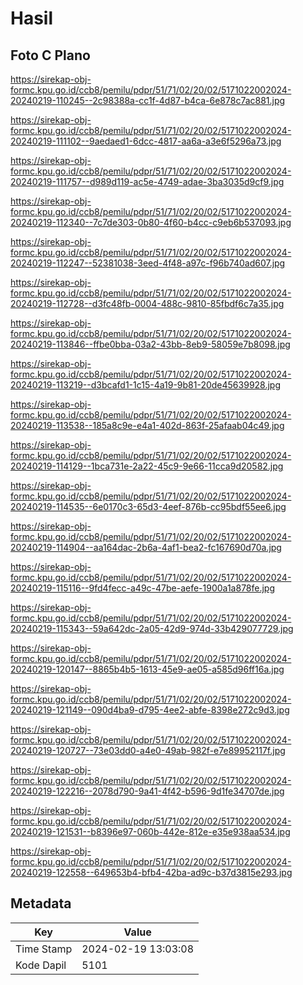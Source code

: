 # Hasil

## Foto C Plano

https://sirekap-obj-formc.kpu.go.id/ccb8/pemilu/pdpr/51/71/02/20/02/5171022002024-20240219-110245--2c98388a-cc1f-4d87-b4ca-6e878c7ac881.jpg

https://sirekap-obj-formc.kpu.go.id/ccb8/pemilu/pdpr/51/71/02/20/02/5171022002024-20240219-111102--9aedaed1-6dcc-4817-aa6a-a3e6f5296a73.jpg

https://sirekap-obj-formc.kpu.go.id/ccb8/pemilu/pdpr/51/71/02/20/02/5171022002024-20240219-111757--d989d119-ac5e-4749-adae-3ba3035d9cf9.jpg

https://sirekap-obj-formc.kpu.go.id/ccb8/pemilu/pdpr/51/71/02/20/02/5171022002024-20240219-112340--7c7de303-0b80-4f60-b4cc-c9eb6b537093.jpg

https://sirekap-obj-formc.kpu.go.id/ccb8/pemilu/pdpr/51/71/02/20/02/5171022002024-20240219-112247--52381038-3eed-4f48-a97c-f96b740ad607.jpg

https://sirekap-obj-formc.kpu.go.id/ccb8/pemilu/pdpr/51/71/02/20/02/5171022002024-20240219-112728--d3fc48fb-0004-488c-9810-85fbdf6c7a35.jpg

https://sirekap-obj-formc.kpu.go.id/ccb8/pemilu/pdpr/51/71/02/20/02/5171022002024-20240219-113846--ffbe0bba-03a2-43bb-8eb9-58059e7b8098.jpg

https://sirekap-obj-formc.kpu.go.id/ccb8/pemilu/pdpr/51/71/02/20/02/5171022002024-20240219-113219--d3bcafd1-1c15-4a19-9b81-20de45639928.jpg

https://sirekap-obj-formc.kpu.go.id/ccb8/pemilu/pdpr/51/71/02/20/02/5171022002024-20240219-113538--185a8c9e-e4a1-402d-863f-25afaab04c49.jpg

https://sirekap-obj-formc.kpu.go.id/ccb8/pemilu/pdpr/51/71/02/20/02/5171022002024-20240219-114129--1bca731e-2a22-45c9-9e66-11cca9d20582.jpg

https://sirekap-obj-formc.kpu.go.id/ccb8/pemilu/pdpr/51/71/02/20/02/5171022002024-20240219-114535--6e0170c3-65d3-4eef-876b-cc95bdf55ee6.jpg

https://sirekap-obj-formc.kpu.go.id/ccb8/pemilu/pdpr/51/71/02/20/02/5171022002024-20240219-114904--aa164dac-2b6a-4af1-bea2-fc167690d70a.jpg

https://sirekap-obj-formc.kpu.go.id/ccb8/pemilu/pdpr/51/71/02/20/02/5171022002024-20240219-115116--9fd4fecc-a49c-47be-aefe-1900a1a878fe.jpg

https://sirekap-obj-formc.kpu.go.id/ccb8/pemilu/pdpr/51/71/02/20/02/5171022002024-20240219-115343--59a642dc-2a05-42d9-974d-33b429077729.jpg

https://sirekap-obj-formc.kpu.go.id/ccb8/pemilu/pdpr/51/71/02/20/02/5171022002024-20240219-120147--8865b4b5-1613-45e9-ae05-a585d96ff16a.jpg

https://sirekap-obj-formc.kpu.go.id/ccb8/pemilu/pdpr/51/71/02/20/02/5171022002024-20240219-121149--090d4ba9-d795-4ee2-abfe-8398e272c9d3.jpg

https://sirekap-obj-formc.kpu.go.id/ccb8/pemilu/pdpr/51/71/02/20/02/5171022002024-20240219-120727--73e03dd0-a4e0-49ab-982f-e7e89952117f.jpg

https://sirekap-obj-formc.kpu.go.id/ccb8/pemilu/pdpr/51/71/02/20/02/5171022002024-20240219-122216--2078d790-9a41-4f42-b596-9d1fe34707de.jpg

https://sirekap-obj-formc.kpu.go.id/ccb8/pemilu/pdpr/51/71/02/20/02/5171022002024-20240219-121531--b8396e97-060b-442e-812e-e35e938aa534.jpg

https://sirekap-obj-formc.kpu.go.id/ccb8/pemilu/pdpr/51/71/02/20/02/5171022002024-20240219-122558--649653b4-bfb4-42ba-ad9c-b37d3815e293.jpg


## Metadata

| Key        | Value               |
| ---------- | ------------------- |
| Time Stamp | 2024-02-19 13:03:08 |
| Kode Dapil | 5101                |



